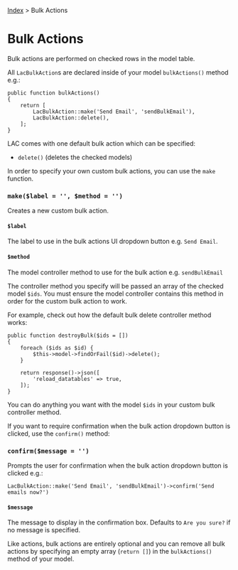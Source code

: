 [Index](readme.md) > Bulk Actions

# Bulk Actions

Bulk actions are performed on checked rows in the model table.

All `LacBulkAction`s are declared inside of your model `bulkActions()` method e.g.:

    public function bulkActions()
    {
        return [
            LacBulkAction::make('Send Email', 'sendBulkEmail'),
            LacBulkAction::delete(),
        ];
    }
    
LAC comes with one default bulk action which can be specified:

- `delete()` (deletes the checked models)

In order to specify your own custom bulk actions, you can use the `make` function.

### `make($label = '', $method = '')`

Creates a new custom bulk action.

#### `$label`

The label to use in the bulk actions UI dropdown button e.g. `Send Email`.

#### `$method`

The model controller method to use for the bulk action e.g. `sendBulkEmail`

The controller method you specify will be passed an array of the checked model `$ids`. You must ensure the model controller contains this method in order for the custom bulk action to work.

For example, check out how the default bulk delete controller method works:

    public function destroyBulk($ids = [])
    {
        foreach ($ids as $id) {
            $this->model->findOrFail($id)->delete();
        }

        return response()->json([
            'reload_datatables' => true,
        ]);
    }
    
You can do anything you want with the model `$ids` in your custom bulk controller method.

If you want to require confirmation when the bulk action dropdown button is clicked, use the `confirm()` method:

### `confirm($message = '')`

Prompts the user for confirmation when the bulk action dropdown button is clicked e.g.:

    LacBulkAction::make('Send Email', 'sendBulkEmail')->confirm('Send emails now?')

#### `$message`

The message to display in the confirmation box. Defaults to `Are you sure?` if no message is specified.

Like actions, bulk actions are entirely optional and you can remove all bulk actions by specifying an empty array (`return []`) in the `bulkActions()` method of your model.
